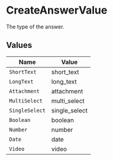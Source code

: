# CreateAnswerValue

The type of the answer.


## Values

| Name           | Value          |
| -------------- | -------------- |
| `ShortText`    | short_text     |
| `LongText`     | long_text      |
| `Attachment`   | attachment     |
| `MultiSelect`  | multi_select   |
| `SingleSelect` | single_select  |
| `Boolean`      | boolean        |
| `Number`       | number         |
| `Date`         | date           |
| `Video`        | video          |